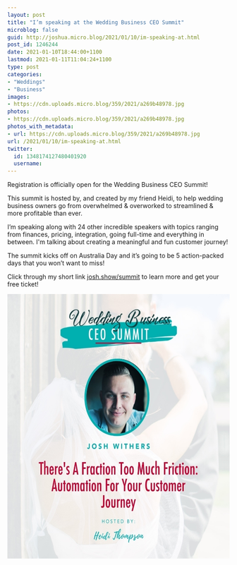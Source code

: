 ```yaml
---
layout: post
title: "I’m speaking at the Wedding Business CEO Summit"
microblog: false
guid: http://joshua.micro.blog/2021/01/10/im-speaking-at.html
post_id: 1246244
date: 2021-01-10T18:44:00+1100
lastmod: 2021-01-11T11:04:24+1100
type: post
categories:
- "Weddings"
- "Business"
images:
- https://cdn.uploads.micro.blog/359/2021/a269b48978.jpg
photos:
- https://cdn.uploads.micro.blog/359/2021/a269b48978.jpg
photos_with_metadata:
- url: https://cdn.uploads.micro.blog/359/2021/a269b48978.jpg
url: /2021/01/10/im-speaking-at.html
twitter:
  id: 1348174127480401920
  username: 
---
```

Registration is officially open for the Wedding Business CEO Summit!

This summit is hosted by, and created by my friend Heidi, to help wedding business owners go from overwhelmed & overworked to streamlined & more profitable than ever.
 
I’m speaking along with 24 other incredible speakers with topics ranging from finances, pricing, integration, going full-time and everything in between. I'm talking about creating a meaningful and fun customer journey!
 
The summit kicks off on Australia Day and it’s going to be 5 action-packed days that you won’t want to miss!
 
Click through my short link [josh.show/summit](https://josh.show/summit) to learn more and get your free ticket!

<img src="uploads/2021/a269b48978.jpg" width="600" height="600" alt="" />
